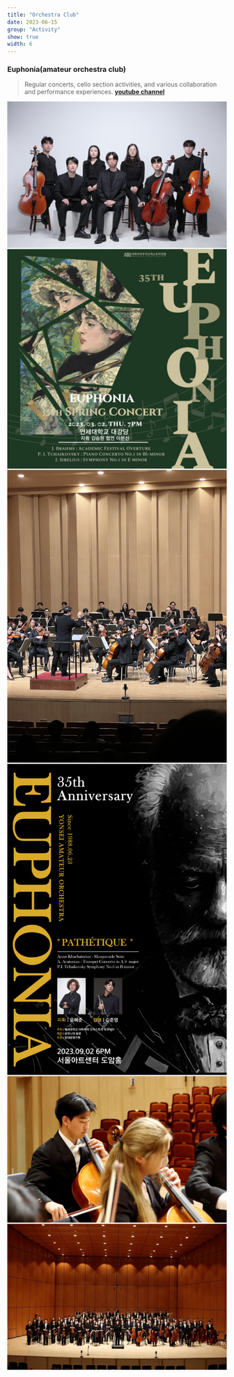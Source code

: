 ```yaml
---
title: "Orchestra Club"
date: 2023-06-15
group: "Activity"
show: true
width: 6
---
```

### Euphonia(amateur orchestra club)

> Regular concerts, cello section activities, and various collaboration and performance experiences.
> <a href="https://www.youtube.com/@euphonia_yonsei" target="_blank"><b>youtube channel</b></a>

<div class="scroll-gallery">
<img src="/assets/images/orchestra1.jpg" alt="">
<img src="/assets/images/orchestra2.jpg" alt="">
<img src="/assets/images/orchestra3.jpg" alt="">
<img src="/assets/images/orchestra4.png" alt="">
<img src="/assets/images/orchestra5.jpg" alt="">
<img src="/assets/images/orchestra6.jpg" alt="">
</div>
